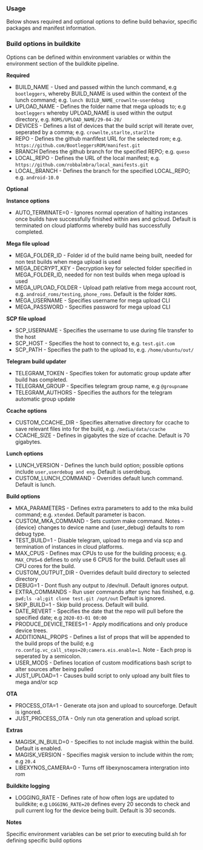 ### Usage

Below shows required and optional options to define build behavior, specific packages and manifest information.

### Build options in buildkite

Options can be defined within environment variables or within the environment section of the buildkite pipeline.

**Required**

* BUILD_NAME - Used and passed within the lunch command, e.g `bootleggers`, whereby BUILD_NAME is used within the context of the lunch command; e.g. `lunch BUILD_NAME_crownlte-userdebug`
* UPLOAD_NAME - Defines the folder name that mega uploads to; e.g `bootleggers` whereby UPLOAD_NAME is used within the output directory, e.g. `ROMS/UPLOAD_NAME/29-04-20/`
* DEVICES - Defines a list of devices that the build script will iterate over, seperated by a comma; e.g. `crownlte,starlte,star2lte`
* REPO - Defines the github manfifest URL for the selected rom; e.g. `https://github.com/BootleggersROM/manifest.git`
* BRANCH Defines the github branch for the specified REPO; e.g. `queso`
* LOCAL_REPO - Defines the URL of the local manifest; e.g. `https://github.com/robbalmbra/local_manifests.git`
* LOCAL_BRANCH - Defines the branch for the specified LOCAL_REPO; e.g. `android-10.0`

**Optional**


**Instance options**
* AUTO_TERMINATE=0 - Ignores normal operation of halting instances once builds have successfully finished within aws and gcloud. Default is terminated on cloud platforms whereby build has successfully completed.

**Mega file upload**
* MEGA_FOLDER_ID - Folder id of the build name being built, needed for non test builds when mega upload is used
* MEGA_DECRYPT_KEY - Decryption key for selected folder specified in MEGA_FOLDER_ID, needed for non test builds when mega upload is used
* MEGA_UPLOAD_FOLDER - Upload path relative from mega account root, e.g. `android_roms/testing`, `phone_roms`. Default is the folder `ROMS`.
* MEGA_USERNAME - Specifies username for mega upload CLI
* MEGA_PASSWORD - Specifies password for mega upload CLI

**SCP file upload**
* SCP_USERNAME - Specifies the username to use during file transfer to the host
* SCP_HOST - Specifies the host to connect to, e.g. `test.git.com`
* SCP_PATH - Specifies the path to the upload to, e.g. `/home/ubuntu/out/`

**Telegram build updater**
* TELEGRAM_TOKEN - Specifies token for automatic group update after build has completed.
* TELEGRAM_GROUP - Specifies telegram group name, e.g `@groupname`
* TELEGRAM_AUTHORS - Specifies the authors for the telegram automatic group update

**Ccache options**
* CUSTOM_CCACHE_DIR -  Specifies alternative directory for ccache to save relevant files into for the build, e.g. `/media/data/ccache`
* CCACHE_SIZE - Defines in gigabytes the size of ccache. Default is 70 gigabytes.

**Lunch options**
* LUNCH_VERSION - Defines the lunch build option; possible options include `user,userdebug and eng`. Default is userdebug.
* CUSTOM_LUNCH_COMMAND - Overrides default lunch command. Default is lunch.

**Build options**
* MKA_PARAMETERS - Defines extra parameters to add to the mka build command; e.g. `xtended`. Default parameter is bacon.
* CUSTOM_MKA_COMMAND - Sets custom make command. Notes - {device} changes to device name and {user_debug} defaults to rom debug type.
* TEST_BUILD=1 - Disable telegram, upload to mega and via scp and termination of instances in cloud platforms.
* MAX_CPUS - Defines max CPUs to use for the building process; e.g. `MAX_CPUS=6` defines to only use 6 CPUS for the build. Default uses all CPU cores for the build.
* CUSTOM_OUTPUT_DIR - Overrides default build directory to selected directory
* DEBUG=1 - Dont flush any output to /dev/null. Default ignores output.
* EXTRA_COMMANDS - Run user commands after sync has finished, e.g. `pwd;ls -al;git clone test.git /opt/out` Default is ignored.
* SKIP_BUILD=1 - Skip build process. Default will build.
* DATE_REVERT - Specifies the date that the repo will pull before the specified date; e.g `2020-03-01 00:00`
* PRODUCE_DEVICE_TREES=1 - Apply modifications and only produce device trees.
* ADDITIONAL_PROPS - Defines a list of props that will be appended to the build props of the build; e.g `ro.config.vc_call_steps=20;camera.eis.enable=1`. Note - Each prop is seperated by a semicolon.
* USER_MODS - Defines location of custom modifications bash script to alter sources after being pulled
* JUST_UPLOAD=1 - Causes build script to only upload any built files to mega and/or scp

**OTA**
* PROCESS_OTA=1 - Generate ota json and upload to sourceforge. Default is ignored.
* JUST_PROCESS_OTA - Only run ota generation and upload script.

**Extras**
* MAGISK_IN_BUILD=0 - Specifies to not include magisk within the build. Default is enabled.
* MAGISK_VERSION - Specifies magisk version to include within the rom; e.g `20.4`
* LIBEXYNOS_CAMERA=0 - Turns off libexynoscamera intergration into rom

**Buildkite logging**
* LOGGING_RATE - Defines rate of how often logs are updated to buildkite; e.g `LOGGING_RATE=20` defines every 20 seconds to check and pull current log for the device being built. Default is 30 seconds.

**Notes**

Specific environment variables can be set prior to executing build.sh for defining specific build options
